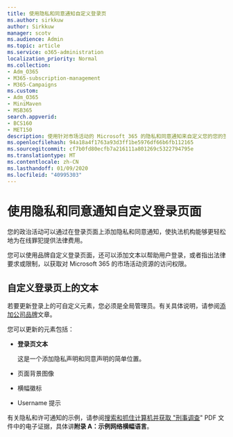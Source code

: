```yaml
---
title: 使用隐私和同意通知自定义登录页
ms.author: sirkkuw
author: Sirkkuw
manager: scotv
ms.audience: Admin
ms.topic: article
ms.service: o365-administration
localization_priority: Normal
ms.collection:
- Adm_O365
- M365-subscription-management
- M365-Campaigns
ms.custom:
- Adm_O365
- MiniMaven
- MSB365
search.appverid:
- BCS160
- MET150
description: 使用针对市场活动的 Microsoft 365 的隐私和同意通知来自定义您的您的签入页面。
ms.openlocfilehash: 94a18a4f1763a93d3ff1be5976df66b6fb112165
ms.sourcegitcommit: cf7b0fd80ecfb7a216111a801269c5322794795e
ms.translationtype: MT
ms.contentlocale: zh-CN
ms.lasthandoff: 01/09/2020
ms.locfileid: "40995303"
---
```

# <a name="customize-your-sign-in-page-with-a-privacy-and-consent-notice"></a>使用隐私和同意通知自定义登录页面

您的政治活动可以通过在登录页面上添加隐私和同意通知，使执法机构能够更轻松地为在线罪犯提供法律费用。

您可以使用品牌自定义登录页面，还可以添加文本以帮助用户登录，或者指出法律要求或限制，以获取对 Microsoft 365 的市场活动资源的访问权限。

## <a name="customize-the-text-on-your-sign-in-page"></a>自定义登录页上的文本

若要更新登录上的可自定义元素，您必须是全局管理员。有关具体说明，请参阅[添加公司品牌](https://docs.microsoft.com/azure/active-directory/fundamentals/customize-branding)文章。

您可以更新的元素包括：

- **登录页文本**

    这是一个添加隐私声明和同意声明的简单位置。
- 页面背景图像
- 横幅徽标
- Username 提示

有关隐私和许可通知的示例，请参阅[搜索和抓住计算机并获取 "刑事调查](https://www.justice.gov/sites/default/files/criminal-ccips/legacy/2015/01/14/ssmanual2009.pdf)" PDF 文件中的电子证据，具体讲**附录 A：示例网络横幅语言**。


